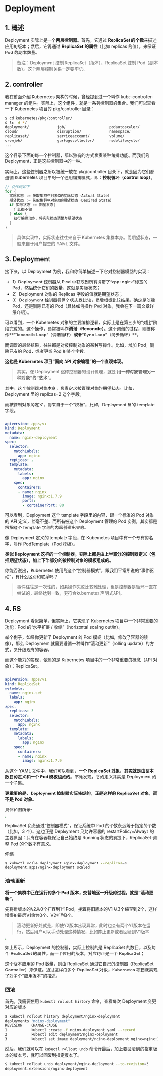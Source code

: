 # Deployment

## 1. 概述



Deployment 实际上是一个**两层控制器**。首先，它通过 **ReplicaSet 的个数**来描述应用的版本；然后，它再通过 **ReplicaSet 的属性**（比如 replicas 的值），来保证 Pod 的副本数量。

> 备注：Deployment 控制 ReplicaSet（版本），ReplicaSet 控制 Pod（副本数）。这个两层控制关系一定要牢记。





## 2. controller

我在前面介绍 Kubernetes 架构的时候，曾经提到过一个叫作 kube-controller-manager 的组件。实际上，这个组件，就是一系列控制器的集合。我们可以查看一下 Kubernetes 项目的 pkg/controller 目录：

```sh
$ cd kubernetes/pkg/controller/
$ ls -d */              
deployment/             job/                    podautoscaler/          
cloud/                  disruption/             namespace/              
replicaset/             serviceaccount/         volume/
cronjob/                garbagecollector/       nodelifecycle/          replication/            statefulset/            daemon/
...
```

这个目录下面的每一个控制器，都以独有的方式负责某种编排功能。而我们的 Deployment，正是这些控制器中的一种。

实际上，这些控制器之所以被统一放在 pkg/controller 目录下，就是因为它们都遵循 Kubernetes 项目中的一个通用编排模式，即：**控制循环（control loop）**。

```go
// 伪代码如下
for {
  实际状态 := 获取集群中对象X的实际状态（Actual State）
  期望状态 := 获取集群中对象X的期望状态（Desired State）
  if 实际状态 == 期望状态{
    什么都不做
  } else {
    执行编排动作，将实际状态调整为期望状态
  }
}
```

> 具体实现中，实际状态往往来自于 Kubernetes 集群本身。而期望状态，一般来自于用户提交的 YAML 文件。



## 3. Deployment

接下来，以 Deployment 为例，我和你简单描述一下它对控制器模型的实现：

* 1）Deployment 控制器从 Etcd 中获取到所有携带了“app: nginx”标签的 Pod，然后统计它们的数量，这就是实际状态；
* 2）Deployment 对象的 Replicas 字段的值就是期望状态；
* 3）Deployment 控制器将两个状态做比较，然后根据比较结果，确定是创建 Pod，还是删除已有的 Pod（具体如何操作 Pod 对象，我会在下一篇文章详细介绍）。

可以看到，一个 Kubernetes 对象的主要编排逻辑，实际上是在第三步的“对比”阶段完成的。这个操作，通常被叫作**调谐（Reconcile）**。这个调谐的过程，则被称作**“Reconcile Loop”（调谐循环）**或者**“Sync Loop”（同步循环）**。

而调谐的最终结果，往往都是对被控制对象的某种写操作。比如，增加 Pod，删除已有的 Pod，或者更新 Pod 的某个字段。

**这也是 Kubernetes 项目“面向 API 对象编程”的一个直观体现。**

> 其实，像 Deployment 这种控制器的设计原理，就是 **用一种对象管理另一种对象”的“艺术”**。

其中，这个控制器对象本身，负责定义被管理对象的期望状态。比如，Deployment 里的 replicas=2 这个字段。

而被控制对象的定义，则来自于一个“模板”。比如，Deployment 里的 template 字段。

```yaml

apiVersion: apps/v1
kind: Deployment
metadata:
  name: nginx-deployment
spec:
  selector:
    matchLabels:
      app: nginx
  replicas: 2
  template:
    metadata:
      labels:
        app: nginx
    spec:
      containers:
      - name: nginx
        image: nginx:1.7.9
        ports:
        - containerPort: 80
```

可以看到，Deployment 这个 template 字段里的内容，跟一个标准的 Pod 对象的 API 定义，丝毫不差。而所有被这个 Deployment 管理的 Pod 实例，其实都是根据这个 template 字段的内容创建出来的。

像 Deployment 定义的 template 字段，在 Kubernetes 项目中有一个专有的名字，叫作 PodTemplate（Pod 模板）。

**类似 Deployment 这样的一个控制器，实际上都是由上半部分的控制器定义（包括期望状态），加上下半部分的被控制对象的模板组成的。**



你能否说出，Kubernetes 使用的这个“控制器模式”，跟我们平常所说的“事件驱动”，有什么区别和联系吗？

> 事件往往是一次性的，如果操作失败比较难处理，但是控制器是循环一直在尝试的，最终达到一致，更符合kubernetes 声明式API。



## 4. RS

Deployment 看似简单，但实际上，它实现了 Kubernetes 项目中一个非常重要的功能：Pod 的“水平扩展 / 收缩”（horizontal scaling out/in）。

举个例子，如果你更新了 Deployment 的 Pod 模板（比如，修改了容器的镜像），那么 Deployment 就需要遵循一种叫作“滚动更新”（rolling update）的方式，来升级现有的容器。

而这个能力的实现，依赖的是 Kubernetes 项目中的一个非常重要的概念（API 对象）：ReplicaSet。

```yaml

apiVersion: apps/v1
kind: ReplicaSet
metadata:
  name: nginx-set
  labels:
    app: nginx
spec:
  replicas: 3
  selector:
    matchLabels:
      app: nginx
  template:
    metadata:
      labels:
        app: nginx
    spec:
      containers:
      - name: nginx
        image: nginx:1.7.9
```

从这个 YAML 文件中，我们可以看到，**一个 ReplicaSet 对象，其实就是由副本数目的定义和一个 Pod 模板组成的**。不难发现，它的定义其实是 Deployment 的一个子集。

**更重要的是，Deployment 控制器实际操纵的，正是这样的 ReplicaSet 对象，而不是 Pod 对象。**

具体如图所示:

<img src="assets/deployment-rs.jpg" style="zoom: 25%;" />



ReplicaSet 负责通过“控制器模式”，保证系统中 Pod 的个数永远等于指定的个数（比如，3 个）。这也正是 Deployment 只允许容器的 restartPolicy=Always 的主要原因：只有在容器能保证自己始终是 Running 状态的前提下，ReplicaSet 调整 Pod 的个数才有意义。

伸缩

```sh
$ kubectl scale deployment nginx-deployment --replicas=4
deployment.apps/nginx-deployment scaled
```



### 滚动更新

**将一个集群中正在运行的多个 Pod 版本，交替地逐一升级的过程，就是“滚动更新”。**

先将新版本的V2从0个扩容到1个Pod，接着将旧版本的V1 从3个缩容到2个，这样慢慢的最后V1缩为0个，V2扩到3个。

> 滚动更新好处就是，即使V2版本出现异常，此时也会有两个V1版本在运行，然后用户可以手动处理这种情况，比如停止更新或者回滚到V1版本



<img src="assets/deployment-rs-roll.jpg" style="zoom:25%;" />

如上所示，Deployment 的控制器，实际上控制的是 ReplicaSet 的数目，以及每个 ReplicaSet 的属性。而一个应用的版本，对应的正是一个 ReplicaSet；

这个版本应用的 Pod 数量，则由 ReplicaSet 通过它自己的控制器（ReplicaSet Controller）来保证。通过这样的多个 ReplicaSet 对象，Kubernetes 项目就实现了对多个“应用版本”的描述。



### 回滚

首先，我需要使用 `kubectl rollout history` 命令，查看每次 Deployment 变更对应的版本

```sh
$ kubectl rollout history deployment/nginx-deployment
deployments "nginx-deployment"
REVISION    CHANGE-CAUSE
1           kubectl create -f nginx-deployment.yaml --record
2           kubectl edit deployment/nginx-deployment
3           kubectl set image deployment/nginx-deployment nginx=nginx:1.91
```

然后，我们就可以在 `kubectl rollout undo` 命令行最后，加上要回滚到的指定版本的版本号，就可以回滚到指定版本了。

```sh
$ kubectl rollout undo deployment/nginx-deployment --to-revision=2
deployment.extensions/nginx-deployment
```

